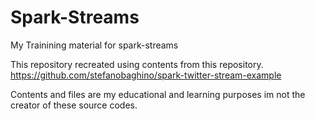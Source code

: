 # Spark-Streams
My Trainining material for spark-streams


This repository recreated using contents  from this repository. https://github.com/stefanobaghino/spark-twitter-stream-example

Contents and files are my educational and learning purposes im not the creator of these source codes.
